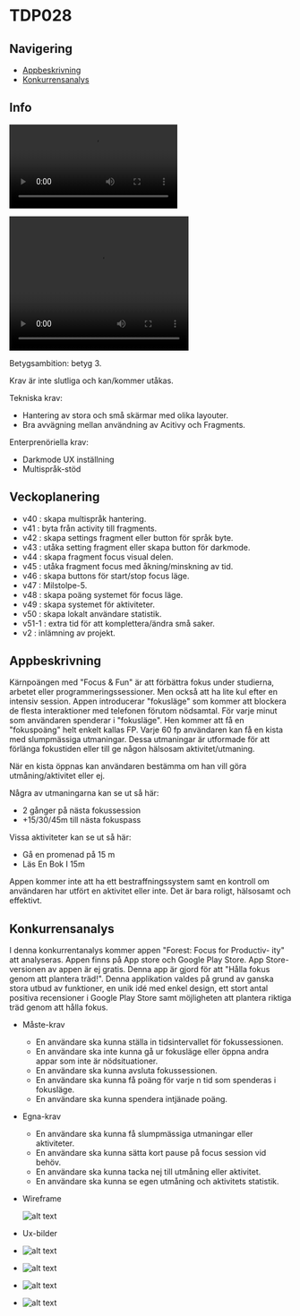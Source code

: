 # TDP028 #

## Navigering ## 
- [Appbeskrivning](#Appbeskrivning)
- [Konkurrensanalys](#Konkurrensanalys)
## Info ##

![App demo](/docs/tdp028_app_demo.mp4)

<video width="320" height="240" controls>
  <source src="docs/tdp028_app_demo.mp4" type="video/mp4">
  Your browser does not support the video tag.
</video>

Betygsambition: betyg 3.

Krav är inte slutliga och kan/kommer utåkas.

Tekniska krav:

- Hantering av stora och små skärmar med olika layouter.
- Bra avvägning mellan användning av Acitivy och Fragments.

Enterprenöriella krav:

- Darkmode UX inställning
- Multispråk-stöd

## Veckoplanering  ##

- v40 : skapa multispråk hantering.
- v41 : byta från activity till fragments. 
- v42 : skapa settings fragment eller button för språk byte.
- v43 : utåka setting fragment eller skapa button för darkmode.
- v44 : skapa fragment focus visual delen.
- v45 : utåka fragment focus med åkning/minskning av tid.
- v46 : skapa buttons för start/stop focus läge. 
- v47 : Milstolpe-5.
- v48 : skapa poäng systemet för focus läge.
- v49 : skapa systemet för aktiviteter.
- v50 : skapa lokalt användare statistik.
- v51-1 : extra tid för att komplettera/ändra små saker.
- v2 : inlämning av projekt.

## Appbeskrivning ##

Kärnpoängen med "Focus & Fun" är att förbättra fokus under studierna,
arbetet eller programmeringssessioner. Men också att ha lite kul efter
en intensiv session. Appen introducerar "fokusläge" som kommer att
blockera de flesta interaktioner med telefonen förutom nödsamtal. För
varje minut som användaren spenderar i "fokusläge". Hen kommer att få
en "fokuspoäng" helt enkelt kallas FP. Varje 60 fp användaren kan få
en kista med slumpmässiga utmaningar. Dessa utmaningar är utformade
för att förlänga fokustiden eller till ge någon hälsosam
aktivitet/utmaning.
 
När en kista öppnas kan användaren bestämma om han vill göra
utmåning/aktivitet eller ej.
 
Några av utmaningarna kan se ut så här:
- 2 gånger på nästa fokussession
- +15/30/45m till nästa fokuspass
 
Vissa aktiviteter kan se ut så här:
 
- Gå en promenad på 15 m
- Läs En Bok I 15m
 
Appen kommer inte att ha ett bestraffningssystem samt en kontroll om
användaren har utfört en aktivitet eller inte. Det är bara roligt,
hälsosamt och effektivt.

## Konkurrensanalys ##

I denna konkurrentanalys kommer appen "Forest: Focus for Productiv-
ity" att analyseras. Appen finns på App store och Google Play Store. App
Store-versionen av appen är ej gratis. Denna app är gjord för att "Hålla
fokus genom att plantera träd!".
Denna applikation valdes på grund av ganska stora utbud av funktioner,
en unik idé med enkel design, ett stort antal positiva recensioner i Google
Play Store samt möjligheten att plantera riktiga träd genom att hålla fokus.

- Måste-krav
  - En användare ska kunna ställa in tidsintervallet för fokussessionen.
  - En användare ska inte kunna gå ur fokusläge eller öppna andra appar som inte är nödsituationer.
  - En användare ska kunna avsluta fokussessionen.
  - En användare ska kunna få poäng för varje n tid som spenderas i fokusläge.
  - En användare ska kunna spendera intjänade poäng.

- Egna-krav
  - En användare ska kunna få slumpmässiga utmaningar eller aktiviteter.
  - En användare ska kunna sätta kort pause på focus session vid behöv.
  - En användare ska kunna tacka nej till utmåning eller aktivitet.
  - En användare ska kunna se egen utmåning och aktivitets statistik.

- Wireframe
  
  ![alt text](/docs/wireframe.png)
  
- Ux-bilder
  
 - ![alt text](/docs/1.png)
 - ![alt text](/docs/2.png)
 - ![alt text](/docs/3.png)
 - ![alt text](/docs/4.png)
